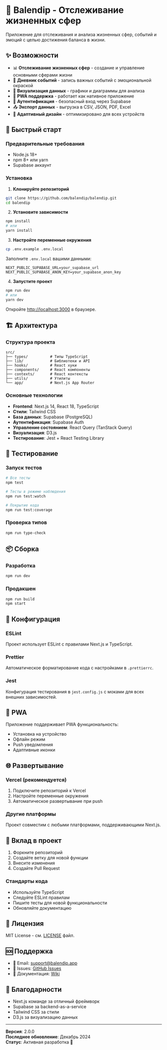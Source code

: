 # 🎯 Balendip - Отслеживание жизненных сфер

Приложение для отслеживания и анализа жизненных сфер, событий и эмоций с целью достижения баланса в жизни.

## ✨ Возможности

- 📊 **Отслеживание жизненных сфер** - создание и управление основными сферами жизни
- 📝 **Дневник событий** - запись важных событий с эмоциональной окраской
- 🎨 **Визуализация данных** - графики и диаграммы для анализа
- 📱 **PWA поддержка** - работает как нативное приложение
- 🔐 **Аутентификация** - безопасный вход через Supabase
- 📤 **Экспорт данных** - выгрузка в CSV, JSON, PDF, Excel
- 📱 **Адаптивный дизайн** - оптимизировано для всех устройств

## 🚀 Быстрый старт

### Предварительные требования

- Node.js 18+ 
- npm 8+ или yarn
- Supabase аккаунт

### Установка

1. **Клонируйте репозиторий**
```bash
git clone https://github.com/balendip/balendip.git
cd balendip
```

2. **Установите зависимости**
```bash
npm install
# или
yarn install
```

3. **Настройте переменные окружения**
```bash
cp .env.example .env.local
```

Заполните `.env.local` вашими данными:
```env
NEXT_PUBLIC_SUPABASE_URL=your_supabase_url
NEXT_PUBLIC_SUPABASE_ANON_KEY=your_supabase_anon_key
```

4. **Запустите проект**
```bash
npm run dev
# или
yarn dev
```

Откройте [http://localhost:3000](http://localhost:3000) в браузере.

## 🏗️ Архитектура

### Структура проекта
```
src/
├── types/          # Типы TypeScript
├── lib/            # Библиотеки и API
├── hooks/          # React хуки
├── components/     # React компоненты
├── contexts/       # React контексты
├── utils/          # Утилиты
└── app/            # Next.js App Router
```

### Основные технологии
- **Frontend**: Next.js 14, React 18, TypeScript
- **Стили**: Tailwind CSS
- **База данных**: Supabase (PostgreSQL)
- **Аутентификация**: Supabase Auth
- **Управление состоянием**: React Query (TanStack Query)
- **Визуализация**: D3.js
- **Тестирование**: Jest + React Testing Library

## 🧪 Тестирование

### Запуск тестов
```bash
# Все тесты
npm test

# Тесты в режиме наблюдения
npm run test:watch

# Покрытие кода
npm run test:coverage
```

### Проверка типов
```bash
npm run type-check
```

## 📦 Сборка

### Разработка
```bash
npm run dev
```

### Продакшен
```bash
npm run build
npm start
```

## 🔧 Конфигурация

### ESLint
Проект использует ESLint с правилами Next.js и TypeScript.

### Prettier
Автоматическое форматирование кода с настройками в `.prettierrc`.

### Jest
Конфигурация тестирования в `jest.config.js` с моками для всех внешних зависимостей.

## 📱 PWA

Приложение поддерживает PWA функциональность:
- Установка на устройство
- Офлайн режим
- Push уведомления
- Адаптивные иконки

## 🌐 Развертывание

### Vercel (рекомендуется)
1. Подключите репозиторий к Vercel
2. Настройте переменные окружения
3. Автоматическое развертывание при push

### Другие платформы
Проект совместим с любыми платформами, поддерживающими Next.js.

## 🤝 Вклад в проект

1. Форкните репозиторий
2. Создайте ветку для новой функции
3. Внесите изменения
4. Создайте Pull Request

### Стандарты кода
- Используйте TypeScript
- Следуйте ESLint правилам
- Пишите тесты для новой функциональности
- Обновляйте документацию

## 📄 Лицензия

MIT License - см. [LICENSE](LICENSE) файл.

## 🆘 Поддержка

- 📧 Email: support@balendip.app
- 💬 Issues: [GitHub Issues](https://github.com/balendip/balendip/issues)
- 📖 Документация: [Wiki](https://github.com/balendip/balendip/wiki)

## 🙏 Благодарности

- Next.js команде за отличный фреймворк
- Supabase за backend-as-a-service
- Tailwind CSS за стили
- D3.js за визуализацию данных

---

**Версия**: 2.0.0  
**Последнее обновление**: Декабрь 2024  
**Статус**: Активная разработка 🚀
